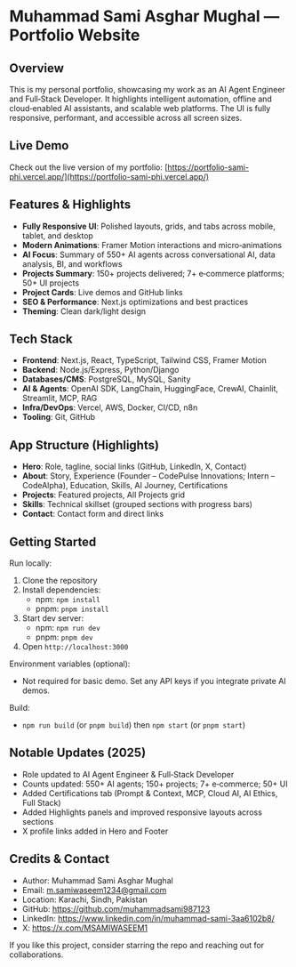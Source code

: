 # Muhammad Sami Asghar Mughal — Portfolio Website

## Overview
This is my personal portfolio, showcasing my work as an AI Agent Engineer and Full‑Stack Developer. It highlights intelligent automation, offline and cloud‑enabled AI assistants, and scalable web platforms. The UI is fully responsive, performant, and accessible across all screen sizes.

## Live Demo
Check out the live version of my portfolio: [https://portfolio-sami-phi.vercel.app/](https://portfolio-sami-phi.vercel.app/)

## Features & Highlights
- **Fully Responsive UI**: Polished layouts, grids, and tabs across mobile, tablet, and desktop
- **Modern Animations**: Framer Motion interactions and micro‑animations
- **AI Focus**: Summary of 550+ AI agents across conversational AI, data analysis, BI, and workflows
- **Projects Summary**: 150+ projects delivered; 7+ e‑commerce platforms; 50+ UI projects
- **Project Cards**: Live demos and GitHub links
- **SEO & Performance**: Next.js optimizations and best practices
- **Theming**: Clean dark/light design

## Tech Stack
- **Frontend**: Next.js, React, TypeScript, Tailwind CSS, Framer Motion
- **Backend**: Node.js/Express, Python/Django
- **Databases/CMS**: PostgreSQL, MySQL, Sanity
- **AI & Agents**: OpenAI SDK, LangChain, HuggingFace, CrewAI, Chainlit, Streamlit, MCP, RAG
- **Infra/DevOps**: Vercel, AWS, Docker, CI/CD, n8n
- **Tooling**: Git, GitHub

## App Structure (Highlights)
- **Hero**: Role, tagline, social links (GitHub, LinkedIn, X, Contact)
- **About**: Story, Experience (Founder – CodePulse Innovations; Intern – CodeAlpha), Education, Skills, AI Journey, Certifications
- **Projects**: Featured projects, All Projects grid
- **Skills**: Technical skillset (grouped sections with progress bars)
- **Contact**: Contact form and direct links

## Getting Started
Run locally:
1. Clone the repository
2. Install dependencies:
   - npm: `npm install`
   - pnpm: `pnpm install`
3. Start dev server:
   - npm: `npm run dev`
   - pnpm: `pnpm dev`
4. Open `http://localhost:3000`

Environment variables (optional):
- Not required for basic demo. Set any API keys if you integrate private AI demos.

Build:
- `npm run build` (or `pnpm build`) then `npm start` (or `pnpm start`)

## Notable Updates (2025)
- Role updated to AI Agent Engineer & Full‑Stack Developer
- Counts updated: 550+ AI agents; 150+ projects; 7+ e‑commerce; 50+ UI
- Added Certifications tab (Prompt & Context, MCP, Cloud AI, AI Ethics, Full Stack)
- Added Highlights panels and improved responsive layouts across sections
- X profile links added in Hero and Footer

## Credits & Contact
- Author: Muhammad Sami Asghar Mughal
- Email: m.samiwaseem1234@gmail.com
- Location: Karachi, Sindh, Pakistan
- GitHub: https://github.com/muhammadsami987123
- LinkedIn: https://www.linkedin.com/in/muhammad-sami-3aa6102b8/
- X: https://x.com/MSAMIWASEEM1

If you like this project, consider starring the repo and reaching out for collaborations.


